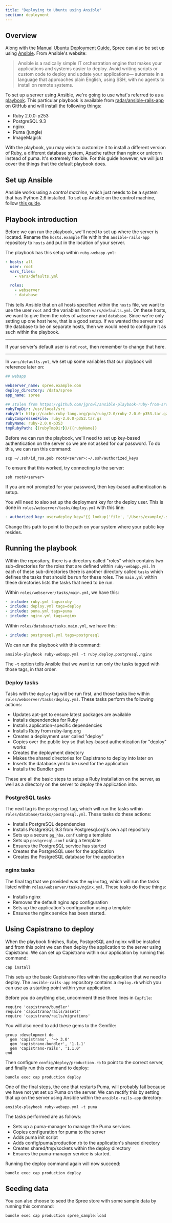```yaml
---
title: "Deploying to Ubuntu using Ansible"
section: deployment
---
```


## Overview

Along with the [Manual Ubuntu Deployment Guide](/developer/manual-ubuntu.html), Spree can also be set up using [Ansible](http://ansibleworks.com). From Ansible's website:

> Ansible is a radically simple IT orchestration engine that makes your applications and systems easier to deploy. Avoid writing scripts or custom code to deploy and update your applications— automate in a language that approaches plain English, using SSH, with no agents to install on remote systems.

To set up a server using Ansible, we're going to use what's referred to as a [playbook](http://www.ansibleworks.com/docs/playbooks.html). This particular playbook is available from [radar/ansible-rails-app](https://github.com/radar/ansible-rails-app) on GitHub and will install the following things:

- Ruby 2.0.0-p253
- PostgreSQL 9.3
- nginx
- Puma (jungle)
- ImageMagick

With the playbook, you may wish to customize it to install a different version of Ruby, a different database system, Apache rather than nginx or unicorn instead of puma. It's extremely flexible. For this guide however, we will just cover the things that the default playbook does.

## Set up Ansible

Ansible works using a *control machine*, which just needs to be a system that has Python 2.6 installed. To set up Ansible on the control machine, follow [this guide](http://www.ansibleworks.com/docs/intro_installation.html#id11).

## Playbook introduction

Before we can run the playbook, we'll need to set up where the server is located. Rename the `hosts.example` file within the `ansible-rails-app` repository to `hosts` and put in the location of your server.

The playbook has this setup within `ruby-webapp.yml`:

```yaml
- hosts: all
  user: root
  vars_files:
    - vars/defaults.yml

  roles:
    - webserver
    - database
```

This tells Ansible that on all hosts specified within the `hosts` file, we want to use the user `root` and the variables from `vars/defaults.yml`. On these hosts, we want to give them the roles of `webserver` and `database`. Since we're only setting up one host here, that is a good setup. If we wanted the server and the database to be on separate hosts, then we would need to configure it as such within the playbook.

***
If your server's default user is not `root`, then remember to change that here.
***

In `vars/defaults.yml`, we set up some variables that our playbook will reference later on:

```yaml
## webapp

webserver_name: spree.example.com
deploy_directory: /data/spree
app_name: spree

## stolen from https://github.com/jgrowl/ansible-playbook-ruby-from-src
rubyTmpDir: /usr/local/src
rubyUrl: http://cache.ruby-lang.org/pub/ruby/2.0/ruby-2.0.0-p353.tar.gz
rubyCompressedFile: ruby-2.0.0-p353.tar.gz
rubyName: ruby-2.0.0-p353
tmpRubyPath: {{rubyTmpDir}}/{{rubyName}}
```

Before we can run the playbook, we'll need to set up key-based authentication on the server so we are not asked for our password. To do this, we can run this command:

    scp ~/.ssh/id_rsa.pub root@<server>:~/.ssh/authorized_keys

To ensure that this worked, try connecting to the server:

    ssh root@<server>

If you are not prompted for your password, then key-based authentication is setup.

You will need to also set up the deployment key for the deploy user. This is done in `roles/webserver/tasks/deploy.yml` with this line:

```yaml
- authorized_key: user=deploy key="{{ lookup('file', '/Users/example/.ssh/id_rsa.pub') }}"
```

Change this path to point to the path on your system where your public key resides.

## Running the playbook

Within the repository, there is a directory called "roles" which contains two sub-directories for the roles that are defined within `ruby-webapp.yml`. In each of these sub-directories there is another directory called `tasks` which defines the tasks that should be run for these roles. The `main.yml` within these directories lists the tasks that need to be run.

Within `roles/webserver/tasks/main.yml`, we have this:

```yaml
- include: ruby.yml tags=ruby
- include: deploy.yml tags=deploy
- include: puma.yml tags=puma
- include: nginx.yml tags=nginx
```

Within `roles/database/tasks.main.yml`, we have this:

```yaml
- include: postgresql.yml tags=postgresql
```

We can run the playbook with this command:

    ansible-playbook ruby-webapp.yml -t ruby,deploy,postgresql,nginx

The `-t` option tells Ansible that we want to run only the tasks tagged with those tags, in that order.

### Deploy tasks

Tasks with the `deploy` tag will be run first, and those tasks live within `roles/webserver/tasks/deploy.yml`. These tasks perform the following actions:

* Updates apt-get to ensure latest packages are available
* Installs dependencies for Ruby
* Installs application-specific dependencies
* Installs Ruby from ruby-lang.org
* Creates a deployment user called "deploy"
* Copies over the public key so that key-based authentication for "deploy" works
* Creates the deployment directory
* Makes the shared directories for Capistrano to deploy into later on
* Inserts the database.yml to be used for the application
* Installs the Bundler gem

These are all the basic steps to setup a Ruby installation on the server, as well as a directory on the server to deploy the application into.

### PostgreSQL tasks

The next tag is the `postgresql` tag, which will run the tasks within `roles/database/tasks/postgresql.yml`. These tasks do these actions:

* Installs PostgreSQL dependencies
* Installs PostgreSQL 9.3 from Postgresql.org's own apt repository
* Sets up a secure `pg_hba.conf` using a template
* Sets up `postgresql.conf` using a template
* Ensures the PostgreSQL service has started
* Creates the PostgreSQL user for the application
* Creates the PostgreSQL database for the application

### nginx tasks

The final tag that we provided was the `nginx` tag, which will run the tasks listed within `roles/webserver/tasks/nginx.yml`. These tasks do these things:

* Installs nginx
* Removes the default nginx app configuration
* Sets up the application's configuration using a template
* Ensures the nginx service has been started.

## Using Capistrano to deploy

When the playbook finishes, Ruby, PostgreSQL and nginx will be installed and from this point we can then deploy the application to the server using Capistrano. We can set up Capistrano within our application by running this command:

    cap install

This sets up the basic Capistrano files within the application that we need to deploy. The `ansible-rails-app` repository contains a `deploy.rb` which you can use as a starting point within your application.

Before you do anything else, uncomment these three lines in `Capfile`:

    require 'capistrano/bundler'
    require 'capistrano/rails/assets'
    require 'capistrano/rails/migrations'

You will also need to add these gems to the Gemfile:

    group :development do
      gem 'capistrano', '~> 3.0'
      gem 'capistrano-bundler', '1.1.1'
      gem 'capistrano-rails', '1.1.0'
    end

Then configure `config/deploy/production.rb` to point to the correct server, and finally run this command to deploy:

    bundle exec cap production deploy

One of the final steps, the one that restarts Puma, will probably fail because we have not yet set up Puma on the server. We can rectify this by setting that up on the server using Ansible within the `ansible-rails-app` directory:

    ansible-playbook ruby-webapp.yml -t puma

The tasks performed are as follows:

* Sets up a puma-manager to manage the Puma services
* Copies configuration for puma to the server
* Adds puma init script
* Adds config/puma/production.rb to the application's shared directory
* Creates shared/tmp/sockets within the deploy directory
* Ensures the puma-manager service is started.

Running the deploy command again will now succeed:

    bundle exec cap production deploy

## Seeding data

You can also choose to seed the Spree store with some sample data by running this command:

    bundle exec cap production spree_sample:load
